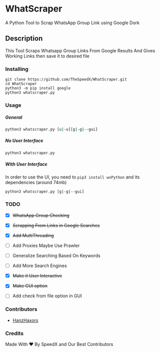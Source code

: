 # WhatScraper
A Python Tool to Scrap WhatsApp Group Link using Google Dork

## Description
This Tool Scraps Whatsapp Group Links From Google Results And Gives Working Links then save it to desired file

### Installing

```
git clone https://github.com/TheSpeedX/WhatScraper.git
cd WhatScraper
python3 -m pip install google
python3 whatscraper.py
```

### Usage
##### General
```bash
python3 whatscraper.py [u|-u][g|-g|--gui]
```
##### No User Interface
```bash
python3 whatscraper.py
```
##### With User Interface
In order to use the UI, you need to `pip3 install wxPython` and its dependencies (around 74mb)
```bash
python3 whatscraper.py [g|-g|--gui]
```

### TODO
 - [x] ~~WhatsApp Group Checking~~  <br>
 - [x] ~~Scrapping From Links in Google Searches~~ <br>

 - [x] ~~Add MultiThreading~~ <br>
 - [ ] Add Proxies Maybe Use Prawler<br>
 - [ ] Generalize Searching Based On Keywords <br>
 - [ ] Add More Search Engines <br>
 - [x] ~~Make it User Interactive~~ <br>
 - [x] ~~Make GUI option~~ <br>
 - [ ] Add check from file option in GUI<br>

### Contributors
- [HanzHaxors](https://github.com/HanzHaxors)

### Credits
Made With ❤ By SpeedX and Our Best Contributors
